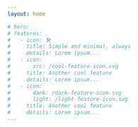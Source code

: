 ```yaml
---
layout: home

# hero:
# features:
#   - icon: 🛠️
#     title: Simple and minimal, always
#     details: Lorem ipsum...
#   - icon:
#       src: /cool-feature-icon.svg
#     title: Another cool feature
#     details: Lorem ipsum...
#   - icon:
#       dark: /dark-feature-icon.svg
#       light: /light-feature-icon.svg
#     title: Another cool feature
#     details: Lorem ipsum...
---
```

<script setup>
  import navigate from './components/navigate.vue'
</script>


<navigate></navigate>


<style lang="less">
  .navigate{
    display:flex;

  }
  
  
</style>